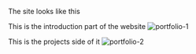 The site looks like this

This is the introduction part of the website
![portfolio-1](https://github.com/muiam/porfolio-week5/assets/74063153/d2043c3c-f484-4b5d-9c50-e4e2518a89fa)


This is the projects side of it
![portfolio-2](https://github.com/muiam/porfolio-week5/assets/74063153/ea55c92e-bc10-4098-8085-a19ce8b2f247)

